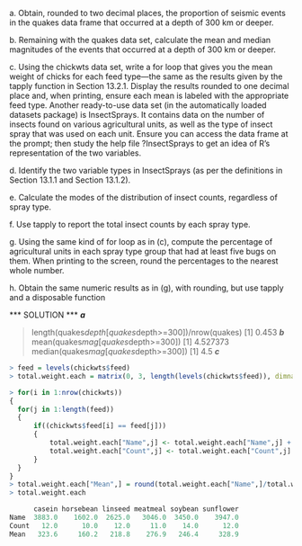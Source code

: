 a. Obtain, rounded to two decimal places, the proportion of seismic events in the quakes data frame that occurred at a depth of 300 km or deeper.

b. Remaining with the quakes data set, calculate the mean and median magnitudes of the events that occurred at a depth of 300 km or deeper.

c. Using the chickwts data set, write a for loop that gives you the mean weight of chicks for each feed type—the same as the results given by the tapply function in Section 13.2.1. Display the results rounded to one decimal place and, when printing, ensure each mean is labeled with the appropriate feed type. Another ready-to-use data set (in the automatically loaded datasets package) is InsectSprays. It contains data on the number of insects found on various agricultural units, as well as the type of insect spray that was used on each unit. Ensure you can access the data frame at the prompt; then study the help file ?InsectSprays to get an idea of R’s representation of the two variables.

d. Identify the two variable types in InsectSprays (as per the definitions in Section 13.1.1 and Section 13.1.2).

e. Calculate the modes of the distribution of insect counts, regardless of spray type.

f. Use tapply to report the total insect counts by each spray type.

g. Using the same kind of for loop as in (c), compute the percentage of agricultural units in each spray type group that had   at least five bugs on them. When printing to the screen, round the percentages to the nearest whole number.

h. Obtain the same numeric results as in (g), with rounding, but use tapply and a disposable function

*** SOLUTION ***
***a***
> length(quakes$depth[quakes$depth>=300])/nrow(quakes)
[1] 0.453
***b***
> mean(quakes$mag[quakes$depth>=300])
[1] 4.527373
> median(quakes$mag[quakes$depth>=300])
[1] 4.5
***c***
```R
> feed = levels(chickwts$feed)
> total.weight.each = matrix(0, 3, length(levels(chickwts$feed)), dimnames = list(c("Name","Count", "Mean"), levels(chickwts$feed)))

> for(i in 1:nrow(chickwts)) 
{
  for(j in 1:length(feed)) 
  {
      if((chickwts$feed[i] == feed[j]))
      {
          total.weight.each["Name",j] <- total.weight.each["Name",j] + chickwts$weight[i]
          total.weight.each["Count",j] <- total.weight.each["Count",j] + 1
      }
  }
}
> total.weight.each["Mean",] = round(total.weight.each["Name",]/total.weight.each["Count",], digit = 1)
> total.weight.each
```
```R
      casein horsebean linseed meatmeal soybean sunflower
Name  3883.0    1602.0  2625.0   3046.0  3450.0    3947.0
Count   12.0      10.0    12.0     11.0    14.0      12.0
Mean   323.6     160.2   218.8    276.9   246.4     328.9
```
